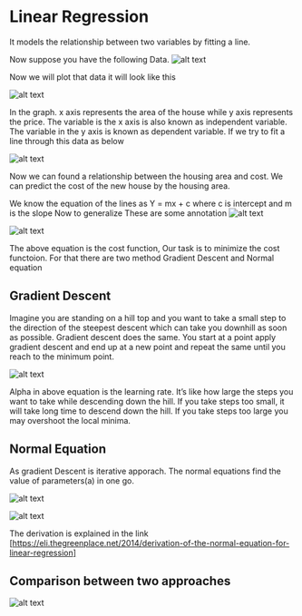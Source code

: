 # Linear Regression

It models the relationship between two variables by fitting a line.

Now suppose you have the following Data.
![alt text](./Images/pic_11.jpg)

Now we will plot that data it will look like this

![alt text](./Images/Chart_1.PNG)

In the graph. x axis represents the area of the house while y axis represents the price. The variable is the x axis is also known as independent variable. The variable in the y axis is known as dependent variable. 
If we try to fit a line through this data as below

![alt text](./Images/Linear_line.PNG)

Now we can found a relationship between the housing area and cost. We can predict the cost of the new house by the housing area.

We know the equation of the lines as 
Y = mx + c where c is intercept and m is the slope
Now to generalize These are some annotation
![alt text](./Images/pic_12.jpg)

![alt text](./Images/pic_5.jpg)

The above equation is the cost function, Our task is to minimize the cost functoion. For that there are two method Gradient Descent and Normal equation

## Gradient Descent
Imagine you are standing on a hill top and you want to take a small step to the direction of the steepest descent which can take you downhill as soon as possible. Gradient descent does the same. You start at a point apply gradient descent and end up at a new point and repeat the same until you reach to the minimum point.

![alt text](./Images/pic_14.jpg)

Alpha in above equation is the learning rate. It’s like how large the steps you want to take while descending down the hill. If you take steps too small, it will take long time to descend down the hill. If you take steps too large you may overshoot the local minima.

## Normal Equation
As gradient Descent is iterative apporach. The normal equations find the value of parameters(a) in one go.

![alt text](./Images/pic_6.jpg)

![alt text](./Images/pic_7.jpg)

The derivation is explained in the link [https://eli.thegreenplace.net/2014/derivation-of-the-normal-equation-for-linear-regression]
## Comparison between two approaches

![alt text](./Images/pic_8.jpg)

